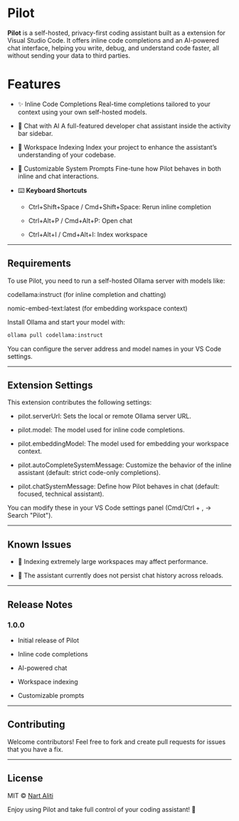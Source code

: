 # Pilot

**Pilot** is a self-hosted, privacy-first coding assistant built as a extension for Visual Studio Code. It offers inline code completions and an AI-powered chat interface, helping you write, debug, and understand code faster, all without sending your data to third parties.

# Features

- ✨ Inline Code Completions
  Real-time completions tailored to your context using your own self-hosted models.

- 💬 Chat with AI
  A full-featured developer chat assistant inside the activity bar sidebar.

- 📁 Workspace Indexing
  Index your project to enhance the assistant’s understanding of your codebase.

- 🧠 Customizable System Prompts
  Fine-tune how Pilot behaves in both inline and chat interactions.

- ⌨️ **Keyboard Shortcuts**

  - Ctrl+Shift+Space / Cmd+Shift+Space: Rerun inline completion

  - Ctrl+Alt+P / Cmd+Alt+P: Open chat

  - Ctrl+Alt+I / Cmd+Alt+I: Index workspace

---

## Requirements

To use Pilot, you need to run a self-hosted Ollama server with models like:

codellama:instruct (for inline completion and chatting)

nomic-embed-text:latest (for embedding workspace context)

Install Ollama and start your model with:

```bash
ollama pull codellama:instruct
```

You can configure the server address and model names in your VS Code settings.

---

## Extension Settings

This extension contributes the following settings:

- pilot.serverUrl: Sets the local or remote Ollama server URL.

- pilot.model: The model used for inline code completions.

- pilot.embeddingModel: The model used for embedding your workspace context.

- pilot.autoCompleteSystemMessage: Customize the behavior of the inline assistant (default: strict code-only completions).

- pilot.chatSystemMessage: Define how Pilot behaves in chat (default: focused, technical assistant).

You can modify these in your VS Code settings panel (Cmd/Ctrl + , → Search "Pilot").

---

## Known Issues

- 🐞 Indexing extremely large workspaces may affect performance.

- 🔁 The assistant currently does not persist chat history across reloads.

---

## Release Notes

### 1.0.0

- Initial release of Pilot

- Inline code completions

- AI-powered chat

- Workspace indexing

- Customizable prompts

---

## Contributing

Welcome contributors! Feel free to fork and create pull requests for issues that you have a fix.

---

## License

MIT © [Nart Aliti](https://github.com/alitinart)

Enjoy using Pilot and take full control of your coding assistant! 🚀
